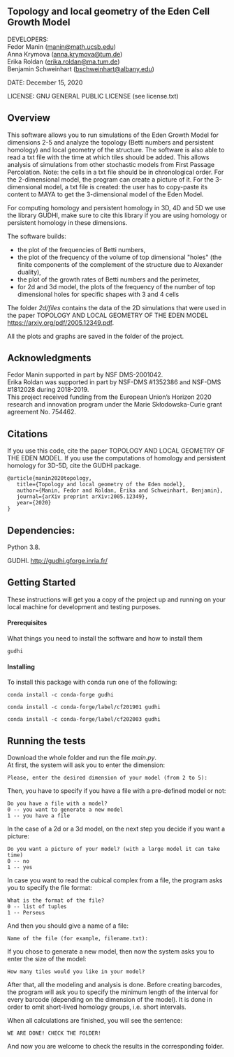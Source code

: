 ## Topology and local geometry of the Eden Cell Growth Model

DEVELOPERS: <br />
Fedor Manin (manin@math.ucsb.edu) <br />
Anna Krymova (anna.krymova@tum.de) <br />
Erika Roldan (erika.roldan@ma.tum.de) <br />
Benjamin Schweinhart (bschweinhart@albany.edu) <br />



DATE: December 15, 2020

LICENSE: GNU GENERAL PUBLIC LICENSE (see license.txt)

## Overview 
This software allows you to run simulations of the Eden Growth Model for dimensions 2-5 and analyze the topology (Betti numbers and persistent homology) and local geometry of the structure. The software is also able to read a txt file with the time at which tiles should be added. This allows analysis of simulations from other stochastic models from First Passage Percolation. Note: the cells in a txt file should be in chronological order. For the 2-dimensional model, the program can create a picture of it. For the 3-dimensional model, a txt file is created: the user has to copy-paste its content to MAYA to get the 3-dimensional model of the Eden Model.

For computing homology and persistent homology in 3D, 4D and 5D we use the library GUDHI, make sure to cite this library if you are using homology or persistent homology in these dimensions.

The software builds:
* the plot of the frequencies of Betti numbers, 
* the plot of the frequency of the volume of top dimensional "holes" (the finite components of the complement of the structure due to Alexander duality),
* the plot of the growth rates of Betti numbers and the perimeter,
* for 2d and 3d model, the plots of the frequency of the number of top dimensional holes for specific shapes with 3 and 4 cells

The folder *2d/files* contains the data of the 2D simulations that were used in the paper TOPOLOGY AND LOCAL GEOMETRY OF THE EDEN MODEL https://arxiv.org/pdf/2005.12349.pdf.

All the plots and graphs are saved in the folder of the project.

## Acknowledgments
Fedor Manin supported in part by NSF DMS-2001042. <br />
Erika Roldan was supported in part by NSF-DMS #1352386 and NSF-DMS #1812028 during 2018-2019. <br />
This project received funding from the European Union’s Horizon 2020 research and innovation program under the
Marie Skłodowska-Curie grant agreement No. 754462.


## Citations 

If you use this code, cite the paper TOPOLOGY AND LOCAL GEOMETRY OF THE EDEN MODEL. If you use the computations of homology and persistent homology for 3D-5D, cite the GUDHI package.

```
@article{manin2020topology,
   title={Topology and local geometry of the Eden model},
   author={Manin, Fedor and Roldan, Erika and Schweinhart, Benjamin},
   journal={arXiv preprint arXiv:2005.12349},
   year={2020}
}
```

## Dependencies:

Python 3.8.

GUDHI. http://gudhi.gforge.inria.fr/

## Getting Started

These instructions will get you a copy of the project up and running on your local machine for development and testing purposes. 

#### Prerequisites

What things you need to install the software and how to install them

```
gudhi
```

#### Installing

To install this package with conda run one of the following:
```
conda install -c conda-forge gudhi
```
```
conda install -c conda-forge/label/cf201901 gudhi
```
```
conda install -c conda-forge/label/cf202003 gudhi
```

## Running the tests
Download the whole folder and run the file *main.py*.<br />
At first, the system will ask you to enter the dimension:
```
Please, enter the desired dimension of your model (from 2 to 5): 
```
Then, you have to specify if you have a file with a pre-defined model or not:
```
Do you have a file with a model? 
0 -- you want to generate a new model 
1 -- you have a file
```
In the case of а 2d or а 3d model, on the next step you decide if you want a picture:
```
Do you want a picture of your model? (with a large model it can take time)  
0 -- no 
1 -- yes
```
In case you want to read the cubical complex from a file, the program asks you to specify the file format:
```
What is the format of the file? 
0 -- list of tuples 
1 -- Perseus
```
And then you should give a name of a file:
```
Name of the file (for example, filename.txt):
```
If you chose to generate a new model, then now the system asks you to enter the size of the model:
```
How many tiles would you like in your model?
```
After that, all the modeling and analysis is done. 
Before creating barcodes, the program will ask you to specify the minimum length of the interval for every barcode (depending on the dimension of the model).
It is done in order to omit short-lived homology groups, i.e. short intervals.

When all calculations are finished, you will see the sentence:
```
WE ARE DONE! CHECK THE FOLDER!
```
And now you are welcome to check the results in the corresponding folder. 



